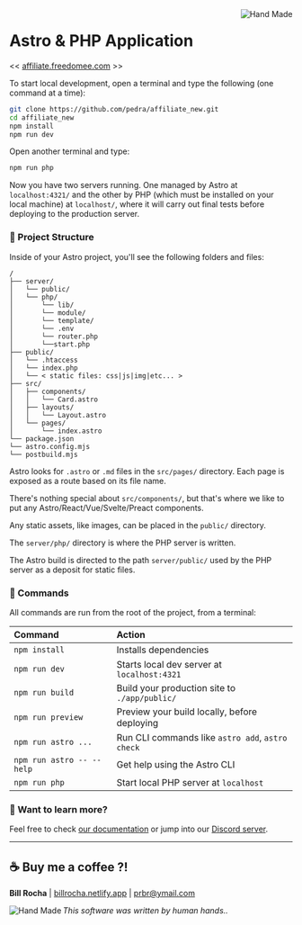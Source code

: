 <img align="right" src="https://billrocha.netlify.app/Handmade.png" alt="Hand Made">

# Astro & PHP Application
<< [affiliate.freedomee.com](https://affiliate.freedomee.com) >>

To start local development, open a terminal and type the following (one command at a time):

```sh
git clone https://github.com/pedra/affiliate_new.git
cd affiliate_new
npm install
npm run dev
```

Open another terminal and type:

```sh
npm run php
```

Now you have two servers running. One managed by Astro at ```localhost:4321/``` and the other by PHP (which must be installed on your local machine) at ```localhost/```, where it will carry out final tests before deploying to the production server.

### 🚀 Project Structure

Inside of your Astro project, you'll see the following folders and files:

```text
/
├── server/
│   └── public/
│   └── php/
│       └── lib/
│       └── module/
│       └── template/
│       └── .env
│       └── router.php
│       └──start.php
├── public/
│   └── .htaccess
│   └── index.php
│   └── < static files: css|js|img|etc... >
├── src/
│   ├── components/
│   │   └── Card.astro
│   ├── layouts/
│   │   └── Layout.astro
│   └── pages/
│       └── index.astro
└── package.json
└── astro.config.mjs
└── postbuild.mjs
```

Astro looks for `.astro` or `.md` files in the `src/pages/` directory. Each page is exposed as a route based on its file name.

There's nothing special about `src/components/`, but that's where we like to put any Astro/React/Vue/Svelte/Preact components.

Any static assets, like images, can be placed in the `public/` directory.

The ```server/php/``` directory is where the PHP server is written.

The Astro build is directed to the path ```server/public/``` used by the PHP server as a deposit for static files.

### 🧞 Commands

All commands are run from the root of the project, from a terminal:

| Command                   | Action                                           |
| :------------------------ | :----------------------------------------------- |
| `npm install`             | Installs dependencies                            |
| `npm run dev`             | Starts local dev server at `localhost:4321`      |
| `npm run build`           | Build your production site to `./app/public/`    |
| `npm run preview`         | Preview your build locally, before deploying     |
| `npm run astro ...`       | Run CLI commands like `astro add`, `astro check` |
| `npm run astro -- --help` | Get help using the Astro CLI                     |
| `npm run php` 			      | Start local PHP server at `localhost`            |

### 👀 Want to learn more?

Feel free to check [our documentation](https://docs.astro.build) or jump into our [Discord server](https://astro.build/chat).

---

## ☕ Buy me a coffee ?!
**Bill Rocha** | [billrocha.netlify.app](https://billrocha.netlify.app) | prbr@ymail.com

_This software was written by human hands.._ <img align="left" src="https://billrocha.netlify.app/handmade_32.png" alt="Hand Made">
